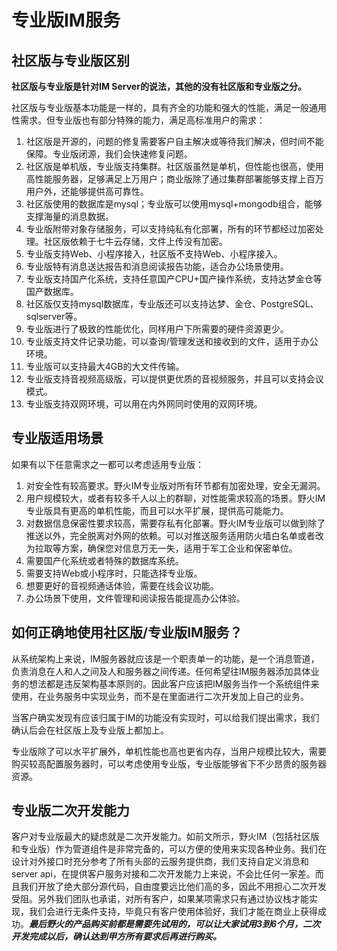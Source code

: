 # 专业版IM服务

## 社区版与专业版区别
**社区版与专业版是针对IM Server的说法，其他的没有社区版和专业版之分。**

社区版与专业版基本功能是一样的，具有齐全的功能和强大的性能，满足一般通用性需求。但专业版也有部分特殊的能力，满足高标准用户的需求：

1. 社区版是开源的，问题的修复需要客户自主解决或等待我们解决，但时间不能保障。专业版闭源，我们会快速修复问题。
2. 社区版是单机版，专业版支持集群。社区版虽然是单机，但性能也很高，使用高性能服务器，足够满足上万用户；商业版除了通过集群部署能够支撑上百万用户外，还能够提供高可靠性。
3. 社区版使用的数据库是mysql；专业版可以使用mysql+mongodb组合，能够支撑海量的消息数据。
4. 专业版附带对象存储服务，可以支持纯私有化部署，所有的环节都经过加密处理。社区版依赖于七牛云存储，文件上传没有加密。
5. 专业版支持Web、小程序接入，社区版不支持Web、小程序接入。
6. 专业版特有消息送达报告和消息阅读报告功能，适合办公场景使用。
7. 专业版支持国产化系统，支持任意国产CPU+国产操作系统，支持达梦金仓等国产数据库。
8. 社区版仅支持mysql数据库，专业版还可以支持达梦、金仓、PostgreSQL、sqlserver等。
9. 专业版进行了极致的性能优化，同样用户下所需要的硬件资源更少。
10. 专业版支持文件记录功能，可以查询/管理发送和接收到的文件，适用于办公环境。
11. 专业版可以支持最大4GB的大文件传输。
12. 专业版支持音视频高级版，可以提供更优质的音视频服务，并且可以支持会议模式。
13. 专业版支持双网环境，可以用在内外网同时使用的双网环境。

## 专业版适用场景
如果有以下任意需求之一都可以考虑适用专业版：
1. 对安全性有较高要求。野火IM专业版对所有环节都有加密处理，安全无漏洞。
2. 用户规模较大，或者有较多千人以上的群聊，对性能需求较高的场景。野火IM专业版具有更高的单机性能，而且可以水平扩展，提供高可能能力。
3. 对数据信息保密性要求较高，需要存私有化部署。野火IM专业版可以做到除了推送以外，完全脱离对外网的依赖。可以对推送服务适用防火墙白名单或者改为拉取等方案，确保您对信息万无一失，适用于军工企业和保密单位。
4. 需要国产化系统或者特殊的数据库系统。
5. 需要支持Web或小程序时，只能选择专业版。
6. 想要更好的音视频通话体验，需要在线会议功能。
7. 办公场景下使用，文件管理和阅读报告能提高办公体验。

## 如何正确地使用社区版/专业版IM服务？
从系统架构上来说，IM服务器就应该是一个职责单一的功能，是一个消息管道，负责消息在人和人之间及人和服务器之间传递。任何希望往IM服务器添加具体业务的想法都是违反架构基本原则的。因此客户应该把IM服务当作一个系统组件来使用，在业务服务中实现业务，而不是在里面进行二次开发加上自己的业务。

当客户确实发现有应该归属于IM的功能没有实现时，可以给我们提出需求，我们确认后会在社区版上及专业版上都加上。

专业版除了可以水平扩展外，单机性能也高也更省内存，当用户规模比较大，需要购买较高配置服务器时，可以考虑使用专业版，专业版能够省下不少昂贵的服务器资源。

## 专业版二次开发能力
客户对专业版最大的疑虑就是二次开发能力。如前文所示，野火IM（包括社区版和专业版）作为管道组件是非常完备的，可以方便的使用来实现各种业务。我们在设计对外接口时充分参考了所有头部的云服务提供商，我们支持自定义消息和server api，在提供客户服务对接和二次开发能力上来说，不会比任何一家差。而且我们开放了绝大部分源代码，自由度要远比他们高的多，因此不用担心二次开发受阻。另外我们团队也承诺，对所有客户，如果某项需求只有通过协议栈才能实现，我们会进行无条件支持，毕竟只有客户使用体验好，我们才能在商业上获得成功。***最后野火的产品购买前都是需要先试用的，可以让大家试用3到6个月，二次开发完成以后，确认达到甲方所有要求后再进行购买。***
